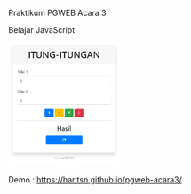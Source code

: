 Praktikum PGWEB Acara 3

Belajar JavaScript

<img src="img/demo.png" width="200">

Demo : https://haritsn.github.io/pgweb-acara3/
